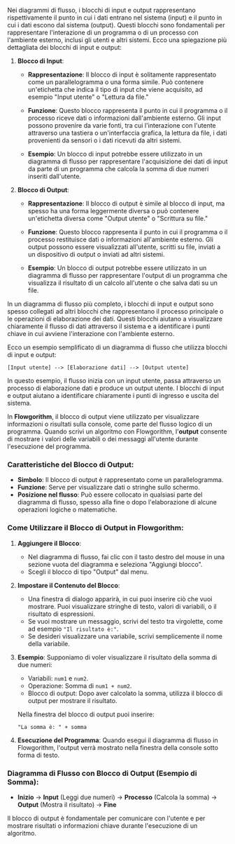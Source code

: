 Nei diagrammi di flusso, i blocchi di input e output rappresentano rispettivamente il punto in cui i dati entrano nel sistema (input) e il punto in cui i dati escono dal sistema (output). Questi blocchi sono fondamentali per rappresentare l'interazione di un programma o di un processo con l'ambiente esterno, inclusi gli utenti e altri sistemi. Ecco una spiegazione più dettagliata dei blocchi di input e output:

1. **Blocco di Input**:

   - **Rappresentazione**: Il blocco di input è solitamente rappresentato come un parallelogramma o una forma simile. Può contenere un'etichetta che indica il tipo di input che viene acquisito, ad esempio "Input utente" o "Lettura da file."

   - **Funzione**: Questo blocco rappresenta il punto in cui il programma o il processo riceve dati o informazioni dall'ambiente esterno. Gli input possono provenire da varie fonti, tra cui l'interazione con l'utente attraverso una tastiera o un'interfaccia grafica, la lettura da file, i dati provenienti da sensori o i dati ricevuti da altri sistemi.

   - **Esempio**: Un blocco di input potrebbe essere utilizzato in un diagramma di flusso per rappresentare l'acquisizione dei dati di input da parte di un programma che calcola la somma di due numeri inseriti dall'utente.

2. **Blocco di Output**:

   - **Rappresentazione**: Il blocco di output è simile al blocco di input, ma spesso ha una forma leggermente diversa o può contenere un'etichetta diversa come "Output utente" o "Scrittura su file."

   - **Funzione**: Questo blocco rappresenta il punto in cui il programma o il processo restituisce dati o informazioni all'ambiente esterno. Gli output possono essere visualizzati all'utente, scritti su file, inviati a un dispositivo di output o inviati ad altri sistemi.

   - **Esempio**: Un blocco di output potrebbe essere utilizzato in un diagramma di flusso per rappresentare l'output di un programma che visualizza il risultato di un calcolo all'utente o che salva dati su un file.

In un diagramma di flusso più completo, i blocchi di input e output sono spesso collegati ad altri blocchi che rappresentano il processo principale o le operazioni di elaborazione dei dati. Questi blocchi aiutano a visualizzare chiaramente il flusso di dati attraverso il sistema e a identificare i punti chiave in cui avviene l'interazione con l'ambiente esterno.

Ecco un esempio semplificato di un diagramma di flusso che utilizza blocchi di input e output:

```
[Input utente] --> [Elaborazione dati] --> [Output utente]
```

In questo esempio, il flusso inizia con un input utente, passa attraverso un processo di elaborazione dati e produce un output utente. I blocchi di input e output aiutano a identificare chiaramente i punti di ingresso e uscita del sistema.

In **Flowgorithm**, il blocco di output viene utilizzato per visualizzare informazioni o risultati sulla console, come parte del flusso logico di un programma. Quando scrivi un algoritmo con Flowgorithm, l'**output** consente di mostrare i valori delle variabili o dei messaggi all'utente durante l'esecuzione del programma.

### Caratteristiche del Blocco di Output:

- **Simbolo**: Il blocco di output è rappresentato come un parallelogramma.
- **Funzione**: Serve per visualizzare dati o stringhe sullo schermo.
- **Posizione nel flusso**: Può essere collocato in qualsiasi parte del diagramma di flusso, spesso alla fine o dopo l'elaborazione di alcune operazioni logiche o matematiche.

### Come Utilizzare il Blocco di Output in Flowgorithm:

1. **Aggiungere il Blocco**:
   - Nel diagramma di flusso, fai clic con il tasto destro del mouse in una sezione vuota del diagramma e seleziona "Aggiungi blocco".
   - Scegli il blocco di tipo "Output" dal menu.

2. **Impostare il Contenuto del Blocco**:
   - Una finestra di dialogo apparirà, in cui puoi inserire ciò che vuoi mostrare. Puoi visualizzare stringhe di testo, valori di variabili, o il risultato di espressioni.
   - Se vuoi mostrare un messaggio, scrivi del testo tra virgolette, come ad esempio `"Il risultato è:"`.
   - Se desideri visualizzare una variabile, scrivi semplicemente il nome della variabile.

3. **Esempio**:
   Supponiamo di voler visualizzare il risultato della somma di due numeri:
   
   - Variabili: `num1` e `num2`.
   - Operazione: Somma di `num1 + num2`.
   - Blocco di output: Dopo aver calcolato la somma, utilizza il blocco di output per mostrare il risultato.

   Nella finestra del blocco di output puoi inserire:
   ```
   "La somma è: " + somma
   ```

4. **Esecuzione del Programma**:
   Quando esegui il diagramma di flusso in Flowgorithm, l'output verrà mostrato nella finestra della console sotto forma di testo.

### Diagramma di Flusso con Blocco di Output (Esempio di Somma):
- **Inizio** → **Input** (Leggi due numeri) → **Processo** (Calcola la somma) → **Output** (Mostra il risultato) → **Fine**

Il blocco di output è fondamentale per comunicare con l'utente e per mostrare risultati o informazioni chiave durante l'esecuzione di un algoritmo.

